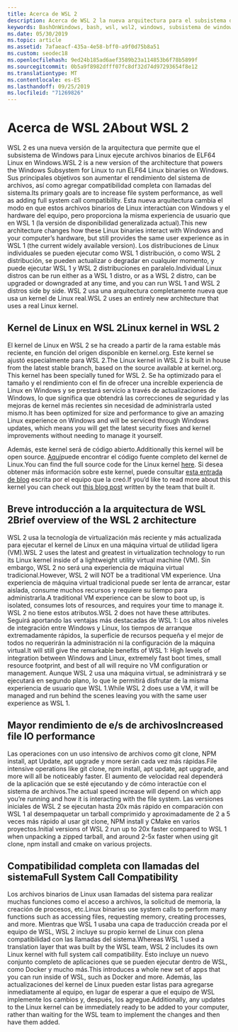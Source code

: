 ```yaml
---
title: Acerca de WSL 2
description: Acerca de WSL 2 la nueva arquitectura para el subsistema de Windows para Linux
keywords: BashOnWindows, bash, wsl, wsl2, windows, subsistema de windows para linux, subsistemawindows, ubuntu, debian, suse, windows 10, instalación
ms.date: 05/30/2019
ms.topic: article
ms.assetid: 7afaeacf-435a-4e58-bff0-a9f0d75b8a51
ms.custom: seodec18
ms.openlocfilehash: 9ed24b185ad6aef3589b23a114853b6f78b5899f
ms.sourcegitcommit: 0b5a9f8982dfff07fc8df32d74d97293654f8e12
ms.translationtype: MT
ms.contentlocale: es-ES
ms.lasthandoff: 09/25/2019
ms.locfileid: "71269826"
---
```

# <a name="about-wsl-2"></a><span data-ttu-id="0072c-104">Acerca de WSL 2</span><span class="sxs-lookup"><span data-stu-id="0072c-104">About WSL 2</span></span>

<span data-ttu-id="0072c-105">WSL 2 es una nueva versión de la arquitectura que permite que el subsistema de Windows para Linux ejecute archivos binarios de ELF64 Linux en Windows.</span><span class="sxs-lookup"><span data-stu-id="0072c-105">WSL 2 is a new version of the architecture that powers the Windows Subsystem for Linux to run ELF64 Linux binaries on Windows.</span></span> <span data-ttu-id="0072c-106">Sus principales objetivos son aumentar el rendimiento del sistema de archivos, así como agregar compatibilidad completa con llamadas del sistema.</span><span class="sxs-lookup"><span data-stu-id="0072c-106">Its primary goals are to increase file system performance, as well as adding full system call compatibility.</span></span> <span data-ttu-id="0072c-107">Esta nueva arquitectura cambia el modo en que estos archivos binarios de Linux interactúan con Windows y el hardware del equipo, pero proporciona la misma experiencia de usuario que en WSL 1 (la versión de disponibilidad generalizada actual).</span><span class="sxs-lookup"><span data-stu-id="0072c-107">This new architecture changes how these Linux binaries interact with Windows and your computer’s hardware, but still provides the same user experience as in WSL 1 (the current widely available version).</span></span> <span data-ttu-id="0072c-108">Los distribuciones de Linux individuales se pueden ejecutar como WSL 1 distribución, o como WSL 2 distribución, se pueden actualizar o degradar en cualquier momento, y puede ejecutar WSL 1 y WSL 2 distribuciones en paralelo.</span><span class="sxs-lookup"><span data-stu-id="0072c-108">Individual Linux distros can be run either as a WSL 1 distro, or as a WSL 2 distro, can be upgraded or downgraded at any time, and you can run WSL 1 and WSL 2 distros side by side.</span></span> <span data-ttu-id="0072c-109">WSL 2 usa una arquitectura completamente nueva que usa un kernel de Linux real.</span><span class="sxs-lookup"><span data-stu-id="0072c-109">WSL 2 uses an entirely new architecture that uses a real Linux kernel.</span></span>

## <a name="linux-kernel-in-wsl-2"></a><span data-ttu-id="0072c-110">Kernel de Linux en WSL 2</span><span class="sxs-lookup"><span data-stu-id="0072c-110">Linux kernel in WSL 2</span></span>

<span data-ttu-id="0072c-111">El kernel de Linux en WSL 2 se ha creado a partir de la rama estable más reciente, en función del origen disponible en kernel.org. Este kernel se ajustó especialmente para WSL 2.</span><span class="sxs-lookup"><span data-stu-id="0072c-111">The Linux kernel in WSL 2 is built in house from the latest stable branch, based on the source available at kernel.org. This kernel has been specially tuned for WSL 2.</span></span> <span data-ttu-id="0072c-112">Se ha optimizado para el tamaño y el rendimiento con el fin de ofrecer una increíble experiencia de Linux en Windows y se prestará servicio a través de actualizaciones de Windows, lo que significa que obtendrá las correcciones de seguridad y las mejoras de kernel más recientes sin necesidad de administrarla usted mismo.</span><span class="sxs-lookup"><span data-stu-id="0072c-112">It has been optimized for size and performance to give an amazing Linux experience on Windows and will be serviced through Windows updates, which means you will get the latest security fixes and kernel improvements without needing to manage it yourself.</span></span>

<span data-ttu-id="0072c-113">Además, este kernel será de código abierto.</span><span class="sxs-lookup"><span data-stu-id="0072c-113">Additionally this kernel will be open source.</span></span> <span data-ttu-id="0072c-114">[Aquí](https://github.com/microsoft/WSL2-Linux-Kernel)puede encontrar el código fuente completo del kernel de Linux.</span><span class="sxs-lookup"><span data-stu-id="0072c-114">You can find the full source code for the Linux kernel [here](https://github.com/microsoft/WSL2-Linux-Kernel).</span></span> <span data-ttu-id="0072c-115">Si desea obtener más información sobre este kernel, puede consultar [esta entrada de blog](https://devblogs.microsoft.com/commandline/shipping-a-linux-kernel-with-windows/) escrita por el equipo que la creó.</span><span class="sxs-lookup"><span data-stu-id="0072c-115">If you’d like to read more about this kernel you can check out [this blog post](https://devblogs.microsoft.com/commandline/shipping-a-linux-kernel-with-windows/) written by the team that built it.</span></span>

## <a name="brief-overview-of-the-wsl-2-architecture"></a><span data-ttu-id="0072c-116">Breve introducción a la arquitectura de WSL 2</span><span class="sxs-lookup"><span data-stu-id="0072c-116">Brief overview of the WSL 2 architecture</span></span>

<span data-ttu-id="0072c-117">WSL 2 usa la tecnología de virtualización más reciente y más actualizada para ejecutar el kernel de Linux en una máquina virtual de utilidad ligera (VM).</span><span class="sxs-lookup"><span data-stu-id="0072c-117">WSL 2 uses the latest and greatest in virtualization technology to run its Linux kernel inside of a lightweight utility virtual machine (VM).</span></span> <span data-ttu-id="0072c-118">Sin embargo, WSL 2 no será una experiencia de máquina virtual tradicional.</span><span class="sxs-lookup"><span data-stu-id="0072c-118">However, WSL 2 will NOT be a traditional VM experience.</span></span> <span data-ttu-id="0072c-119">Una experiencia de máquina virtual tradicional puede ser lenta de arrancar, estar aislada, consume muchos recursos y requiere su tiempo para administrarla.</span><span class="sxs-lookup"><span data-stu-id="0072c-119">A traditional VM experience can be slow to boot up, is isolated, consumes lots of resources, and requires your time to manage it.</span></span> <span data-ttu-id="0072c-120">WSL 2 no tiene estos atributos.</span><span class="sxs-lookup"><span data-stu-id="0072c-120">WSL 2 does not have these attributes.</span></span> <span data-ttu-id="0072c-121">Seguirá aportando las ventajas más destacadas de WSL 1: Los altos niveles de integración entre Windows y Linux, los tiempos de arranque extremadamente rápidos, la superficie de recursos pequeña y el mejor de todos no requerirán la administración ni la configuración de la máquina virtual.</span><span class="sxs-lookup"><span data-stu-id="0072c-121">It will still give the remarkable benefits of WSL 1: High levels of integration between Windows and Linux, extremely fast boot times, small resource footprint, and best of all will require no VM configuration or management.</span></span> <span data-ttu-id="0072c-122">Aunque WSL 2 usa una máquina virtual, se administrará y se ejecutará en segundo plano, lo que le permitirá disfrutar de la misma experiencia de usuario que WSL 1.</span><span class="sxs-lookup"><span data-stu-id="0072c-122">While WSL 2 does use a VM, it will be managed and run behind the scenes leaving you with the same user experience as WSL 1.</span></span>

## <a name="increased-file-io-performance"></a><span data-ttu-id="0072c-123">Mayor rendimiento de e/s de archivos</span><span class="sxs-lookup"><span data-stu-id="0072c-123">Increased file IO performance</span></span>

<span data-ttu-id="0072c-124">Las operaciones con un uso intensivo de archivos como git clone, NPM install, apt Update, apt upgrade y more serán cada vez más rápidas.</span><span class="sxs-lookup"><span data-stu-id="0072c-124">File intensive operations like git clone, npm install, apt update, apt upgrade, and more will all be noticeably faster.</span></span> <span data-ttu-id="0072c-125">El aumento de velocidad real dependerá de la aplicación que se esté ejecutando y de cómo interactúe con el sistema de archivos.</span><span class="sxs-lookup"><span data-stu-id="0072c-125">The actual speed increase will depend on which app you’re running and how it is interacting with the file system.</span></span> <span data-ttu-id="0072c-126">Las versiones iniciales de WSL 2 se ejecutan hasta 20x más rápido en comparación con WSL 1 al desempaquetar un tarball comprimido y aproximadamente de 2 a 5 veces más rápido al usar git clone, NPM install y CMake en varios proyectos.</span><span class="sxs-lookup"><span data-stu-id="0072c-126">Initial versions of WSL 2 run up to 20x faster compared to WSL 1 when unpacking a zipped tarball, and around 2-5x faster when using git clone, npm install and cmake on various projects.</span></span>

## <a name="full-system-call-compatibility"></a><span data-ttu-id="0072c-127">Compatibilidad completa con llamadas del sistema</span><span class="sxs-lookup"><span data-stu-id="0072c-127">Full System Call Compatibility</span></span>

<span data-ttu-id="0072c-128">Los archivos binarios de Linux usan llamadas del sistema para realizar muchas funciones como el acceso a archivos, la solicitud de memoria, la creación de procesos, etc.</span><span class="sxs-lookup"><span data-stu-id="0072c-128">Linux binaries use system calls to perform many functions such as accessing files, requesting memory, creating processes, and more.</span></span> <span data-ttu-id="0072c-129">Mientras que WSL 1 usaba una capa de traducción creada por el equipo de WSL, WSL 2 incluye su propio kernel de Linux con plena compatibilidad con las llamadas del sistema.</span><span class="sxs-lookup"><span data-stu-id="0072c-129">Whereas WSL 1 used a translation layer that was built by the WSL team, WSL 2 includes its own Linux kernel with full system call compatibility.</span></span> <span data-ttu-id="0072c-130">Esto incluye un nuevo conjunto completo de aplicaciones que se pueden ejecutar dentro de WSL, como Docker y mucho más.</span><span class="sxs-lookup"><span data-stu-id="0072c-130">This introduces a whole new set of apps that you can run inside of WSL, such as Docker and more.</span></span> <span data-ttu-id="0072c-131">Además, las actualizaciones del kernel de Linux pueden estar listas para agregarse inmediatamente al equipo, en lugar de esperar a que el equipo de WSL implemente los cambios y, después, los agregue.</span><span class="sxs-lookup"><span data-stu-id="0072c-131">Additionally, any updates to the Linux kernel can be immediately ready to be added to your computer, rather than waiting for the WSL team to implement the changes and then have them added.</span></span>